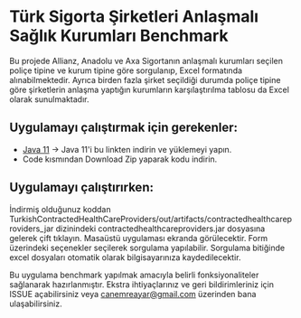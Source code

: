# Türk Sigorta Şirketleri Anlaşmalı Sağlık Kurumları Benchmark

Bu projede Allianz, Anadolu ve Axa Sigortanın anlaşmalı kurumları seçilen poliçe tipine ve kurum tipine göre sorgulanıp, Excel formatında alınabilmektedir. Ayrıca birden 
fazla şirket seçildiği durumda poliçe tipine göre şirketlerin anlaşma yaptığın kurumların karşılaştırılma tablosu da Excel olarak sunulmaktadır.

## Uygulamayı çalıştırmak için gerekenler:

- [Java 11](https://www.oracle.com/tr/java/technologies/javase-jdk11-downloads.html) -> Java 11'i bu linkten indirin ve yüklemeyi yapın.
- Code kısmından Download Zip yaparak kodu indirin. 

## Uygulamayı çalıştırırken:

İndirmiş olduğunuz koddan TurkishContractedHealthCareProviders/out/artifacts/contractedhealthcareproviders_jar dizinindeki contractedhealthcareproviders.jar dosyasına gelerek çift tıklayın. Masaüstü uygulaması ekranda görülecektir. Form üzerindeki seçenekler seçilerek sorgulama yapılabilir. Sorgulama bitiğinde excel dosyaları otomatik olarak bilgisayarınıza kaydedilecektir. 



Bu uygulama benchmark yapılmak amacıyla belirli fonksiyonaliteler sağlanarak hazırlanmıştır. Ekstra ihtiyaçlarınız ve geri bildirimleriniz için ISSUE açabilirsiniz veya canemreayar@gmail.com üzerinden bana ulaşabilirsiniz.



